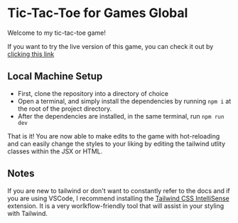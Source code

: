 # Tic-Tac-Toe for Games Global

Welcome to my tic-tac-toe game!

If you want to try the live version of this game, you can check it out by [clicking this link](https://gg-tictactoe.netlify.app/)

## Local Machine Setup

- First, clone the repository into a directory of choice
- Open a terminal, and simply install the dependencies by running `npm i` at the root of the project directory.
- After the dependencies are installed, in the same terminal, run `npm run dev`

That is it! You are now able to make edits to the game with hot-reloading and can easily change the styles to your liking by editing the tailwind utlity classes within the JSX or HTML.

## Notes

If you are new to tailwind or don't want to constantly refer to the docs and if you are using VSCode, I recommend installing the [Tailwind CSS IntelliSense](https://marketplace.visualstudio.com/items?itemName=bradlc.vscode-tailwindcss) extension. It is a very worlkflow-friendly tool that will assist in your styling with Tailwind.
